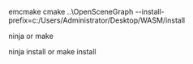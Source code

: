 emcmake cmake ..\OpenSceneGraph --install-prefix=c:/Users/Administrator/Desktop/WASM/install

ninja or make

ninja install or make install